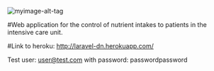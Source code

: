 ![myimage-alt-tag](http://laravel-dn.herokuapp.com/img/logo.png)

#Web application for the control of nutrient intakes to patients in the intensive care unit.

#Link to heroku: http://laravel-dn.herokuapp.com/

Test user: user@test.com with password: passwordpassword
  
